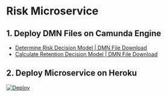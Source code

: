 # Risk Microservice

## 1. Deploy DMN Files on Camunda Engine
- [Determine Risk Decision Model | DMN File Download](https://cdn.jsdelivr.net/gh/DigiPR/digient-risk@master/modelling/PBL%20Case%206%20-%20Determine-risk.dmn)
- [Calculate Retention Decision Model | DMN File Download](https://cdn.jsdelivr.net/gh/DigiPR/digient-risk@master/modelling/PBL%20Case%206%20-%20Calculate-retention.dmn)

## 2. Deploy Microservice on Heroku
[![Deploy](https://www.herokucdn.com/deploy/button.svg)](https://heroku.com/deploy?template=https://github.com/DigiPR/digient-billing)
